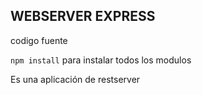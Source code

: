 ## WEBSERVER EXPRESS

codigo fuente

``` npm install ``` para instalar todos los modulos

Es una aplicación de restserver